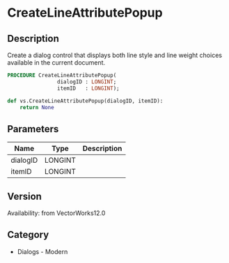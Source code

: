 # CreateLineAttributePopup

## Description
Create a dialog control that displays both line style and line weight choices available in the current document.

```pascal
PROCEDURE CreateLineAttributePopup(
				dialogID : LONGINT;
				itemID   : LONGINT);
```

```python
def vs.CreateLineAttributePopup(dialogID, itemID):
    return None
```

## Parameters
|Name|Type|Description|
|---|---|---|
|dialogID|LONGINT|   |
|itemID|LONGINT|   |

## Version
Availability: from VectorWorks12.0

## Category
* Dialogs - Modern

